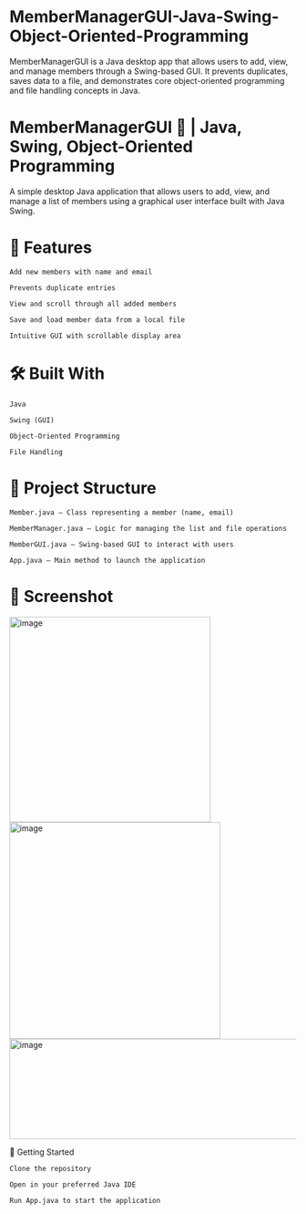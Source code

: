 # MemberManagerGUI-Java-Swing-Object-Oriented-Programming

MemberManagerGUI is a Java desktop app that allows users to add, view, and manage members through a Swing-based GUI. It prevents duplicates, saves data to a file, and demonstrates core object-oriented programming and file handling concepts in Java.

# MemberManagerGUI 🧾 | Java, Swing, Object-Oriented Programming

A simple desktop Java application that allows users to add, view, and manage a list of members using a graphical user interface built with Java Swing.
# 🔧 Features

    Add new members with name and email

    Prevents duplicate entries

    View and scroll through all added members

    Save and load member data from a local file

    Intuitive GUI with scrollable display area

# 🛠️ Built With

    Java

    Swing (GUI)

    Object-Oriented Programming

    File Handling

# 📂 Project Structure

    Member.java – Class representing a member (name, email)

    MemberManager.java – Logic for managing the list and file operations

    MemberGUI.java – Swing-based GUI to interact with users

    App.java – Main method to launch the application

# 📸 Screenshot
<img width="353" height="360" alt="image" src="https://github.com/user-attachments/assets/e54a3b6c-faa2-4104-ac28-90bc5cc74a44" />
<img width="370" height="380" alt="image" src="https://github.com/user-attachments/assets/676c868f-e0d9-4ea2-9ad0-db725d26a9a2" />
<img width="655" height="176" alt="image" src="https://github.com/user-attachments/assets/ab583770-bfbd-4ae3-8aba-89b40bbd27c1" />



🚀 Getting Started

    Clone the repository

    Open in your preferred Java IDE

    Run App.java to start the application
